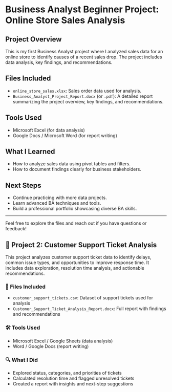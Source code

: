# Business Analyst Beginner Project: Online Store Sales Analysis

## Project Overview  
This is my first Business Analyst project where I analyzed sales data for an online store to identify causes of a recent sales drop. The project includes data analysis, key findings, and recommendations.

## Files Included  
- `online_store_sales.xlsx`: Sales order data used for analysis.  
- `Business_Analyst_Project_Report.docx` (or `.pdf`): A detailed report summarizing the project overview, key findings, and recommendations.

## Tools Used  
- Microsoft Excel (for data analysis)  
- Google Docs / Microsoft Word (for report writing)

## What I Learned  
- How to analyze sales data using pivot tables and filters.  
- How to document findings clearly for business stakeholders.

## Next Steps  
- Continue practicing with more data projects.  
- Learn advanced BA techniques and tools.  
- Build a professional portfolio showcasing diverse BA skills.

---

Feel free to explore the files and reach out if you have questions or feedback!
## 🧪 Project 2: Customer Support Ticket Analysis

This project analyzes customer support ticket data to identify delays, common issue types, and opportunities to improve response time. It includes data exploration, resolution time analysis, and actionable recommendations.

### 📂 Files Included
- `customer_support_tickets.csv`: Dataset of support tickets used for analysis  
- `Customer_Support_Ticket_Analysis_Report.docx`: Full report with findings and recommendations

### 🛠 Tools Used
- Microsoft Excel / Google Sheets (data analysis)
- Word / Google Docs (report writing)

### 🔍 What I Did
- Explored status, categories, and priorities of tickets
- Calculated resolution time and flagged unresolved tickets
- Created a report with insights and next-step suggestions
